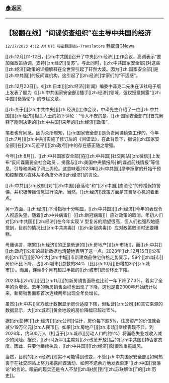 ###  [:house:返回](README.md)
---


## 【秘翻在线】“间谍侦查组织”在主导中共国的经济
`12/27/2023 4:12 AM UTC 秘密翻譯組G-Translators` [轉載自GNews](https://gnews.org/articles/2155275)

[[zh:12月]]11-12日，[[zh:中共国]]召开了中央[[zh:经济]]工作会议，高调表示“要加强政策协调，支持[[zh:经济]]复苏”。与此同时，[[zh:中共国家安全部]]对这些[[zh:经济]]政策的详细解释在全世界引起了轩然大波。因为[[zh:国家安全部]]是[[zh:中共国]]的反间谍机构，这引起了[[zh:经济]]学家们的“不适感”。

[[zh:12月20日]]，《[[zh:日本]][[zh:经济]]新闻》编委中泽克二先生在该社电子版上发表了题为《[[zh:中共国家安全部]]插手[[zh:经济]]领域，强权授意揭露“[[zh:中国]]衰落论”》的专栏文章。

[[zh:关于]][[zh:中共中央]][[zh:经济]]工作会议，中泽先生介绍了一位[[zh:中共国]][[zh:经济]]相关人士的如下评论：“令人不安的是，[[zh:国家安全部门]]首先解释了刚刚决定的[[zh:中共国]]来年的[[zh:经济]]政策”。

笔者也有同感。因为众所周知，[[zh:国家安全部]]是负责间谍侦查工作的。今年[[zh:7月]][[zh:中共]]实施了修订后的《间谍法》，在此背景下，据说[[zh:国家安全部]]在[[zh:习近平]][[zh:政府]]中的存在感正随之增强。

今年[[zh:8月]]，[[zh:中共国家安全部]]在[[zh:中共国]]社交网站[[zh:微信]]上发布“反间谍需要全社会动员 ，揭露与[[zh:美国中央情报局]]的谍战前线情报”等信息，引导和煽动了网上舆论。这意味着2023年[[zh:中共国]]摩拳擦掌的开始干预和控制西方媒体从多角度分析[[zh:经济]]的言论。

[[zh:中共]][[zh:政府]]对“[[zh:中国]]衰落论”和“[[zh:中国]]崩溃论”的传播保持警惕，并积极传播信息进行驳斥。当然，[[zh:经济]]政策方面是其费尽心机的着重点。

另一方面，[[zh:经济]]下滑指标十分明显，[[zh:中共国]][[zh:经济]]今年的表现令人彻底失望。随着[[zh:中共病毒]]（[[zh:新冠病毒]]）应对政策的取消，年初人们对[[zh:中共国]][[zh:经济]]在今年实现 V 型复苏的期望很高，但人们也强烈地感觉到，目前的情况比[[zh:中共病毒]]（[[zh:新冠病毒]]）应对政策取消时还要糟糕。

毋庸讳言，拖累[[zh:经济]]的正是低迷的[[zh:房地产]][[zh:市场]]，而[[zh:中共]][[zh:政府]]公布的最新数据也清楚地表明了这一点。2023年[[zh:12月15日]]公布的[[zh:11月]]份70个大[[zh:中城]]市新建商品住宅价格走势显示，59个[[zh:城市]]房价环比下降，占[[zh:城市]]总数的84%（比[[zh:10月]]份增加3个[[zh:城市]]）。而且，连续6个月有超过半数的[[zh:城市]]房价环比下降。

2023年[[zh:1月]]至[[zh:11月]]的新房销售面积也比前一年下降了7.3%，着实了全年的负增长。去年的新房销售面积也出现了下降，这也是自2000年开始统计以来，新房销售面积首次连续两年出现全年负增长。

虽然[[zh:中共]]官方统计数据显示房价适度下降，但私营[[zh:公司]]和其它来源的数据显示，大[[zh:城市]]黄金地段的房价降幅已超过15%。

据[[zh:彭博]][[zh:经济]][[zh:公司]]估计，房价每下跌5%，住房资产的价值就会减少19万亿元[[zh:人民币]]。如果[[zh:房地产]][[zh:市场]]继续表现不佳，到2026年，约500万人（相当于[[zh:城市]]劳动人口的约1%）将面临失业或收入减少的风险。据说，[[zh:习近平]]主席对[[zh:改革开放]]后的[[zh:中共国]]持否定态度。因此，只要他继续执政，[[zh:中共国]][[zh:经济]]就很难重振雄风。

当然，目前的[[zh:经济]]现实不可能得到改变，不管[[zh:中共国家安全部]]如何热衷于在社交网站上努力揭露间谍活动、如何不遗余力地发表否定“[[zh:中国]]衰落论”的言论。眼前的现实还是令人不禁[[zh:联想]]到“[[zh:苏联解体]]”的[[zh:历史]]。
